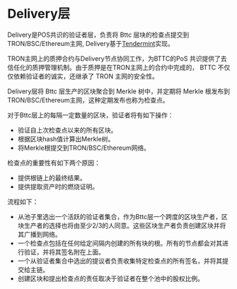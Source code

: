 # Delivery层

Delivery是POS共识的验证者层，负责将 Bttc 层块的检查点提交到 TRON/BSC/Ethereum主网, Delivery基于[Tendermint](https://tendermint.com/)实现。

TRON主网上的质押合约与Delivery节点协同工作，为BTTC的PoS 共识提供了去信任化的质押管理机制。由于质押是在TRON主网上的合约中完成的， BTTC 不仅仅依赖验证者的诚实，还继承了 TRON 主网的安全性。

Delivery层将 Bttc 层生产的区块聚合到 Merkle 树中，并定期将 Merkle 根发布到 TRON/BSC/Ethereum主网，这种定期发布也称为检查点。

对于Bttc层上的每隔一定数量的区块，验证者将有如下操作：
* 验证自上次检查点以来的所有区块。
* 根据区块hash值计算出Merkle树。
* 将Merkle根提交到TRON/BSC/Ethereum网络。

检查点的重要性有如下两个原因：
* 提供根链上的最终结果。
* 提供提取资产时的燃烧证明。

流程如下：
- 从池子里选出一个活跃的验证者集合，作为Bttc层一个跨度的区块生产者，区块生产者的选择也将由至少2/3的人同意。这些区块生产者负责创建区块并将其广播到网络。
- 一个检查点包括在任何给定间隔内创建的所有块的根。所有的节点都会对其进行验证，并将其签名附在上面。
- 一个从验证者集合中选出的提议者负责收集特定检查点的所有签名，并将其提交给主链。
- 创建区块和提出检查点的责任取决于验证者在整个池中的股权比例。
